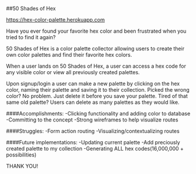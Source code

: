 
##50 Shades of Hex

https://hex-color-palette.herokuapp.com

Have you ever found your favorite hex color and been frustrated when you tried to find it again?

50 Shades of Hex is a color palette collector allowing users to create their own color palettes and find their favorite hex colors.

When a user lands on 50 Shades of Hex, a user can access a hex code for any visible color or view all previously created palettes.

Upon signup/login a user can make a new palette by clicking on the hex color, naming their palette and saving it to their collection.
Picked the wrong color? No problem. Just delete it before you save your palette.
Tired of that same old palette? Users can delete as many palettes as they would like.

####Accomplishments:
-Clicking functionality and adding color to database
-Committing to the concept
-Strong wireframes to help visualize routes

####Struggles:
-Form action routing
-Visualizing/contextualizing routes

####Future implementations:
-Updating current palette
-Add preciously created palette to my collection
-Generating ALL hex codes(16,000,000 + possibilities)

THANK YOU!